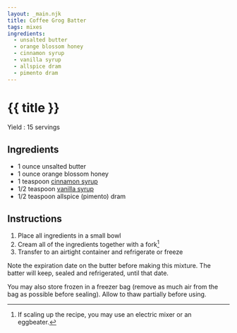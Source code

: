 ```yaml
---
layout: _main.njk
title: Coffee Grog Batter
tags: mixes
ingredients:
  - unsalted butter
  - orange blossom honey
  - cinnamon syrup
  - vanilla syrup
  - allspice dram
  - pimento dram
---
```


<!-- markdownlint-disable MD025 -->
# {{ title }}
<!-- markdownlint-disable MD025 -->

Yield
  : 15 servings

## Ingredients

* 1 ounce unsalted butter
* 1 ounce orange blossom honey
* 1 teaspoon [cinnamon syrup](/mixes/cinnamon-syrup)
* 1/2 teaspoon [vanilla syrup](/mixes/vanilla-syrup)
* 1/2 teaspoon allspice (pimento) dram

## Instructions

1. Place all ingredients in a small bowl
2. Cream all of the ingredients together with a fork[^1]
3. Transfer to an airtight container and refrigerate or freeze

[^1]: If scaling up the recipe, you may use an electric mixer or an eggbeater.

<tiki-callout type="tip">

  <stack-l>
  <p>Note the expiration date on the butter before making this mixture. The batter will keep, sealed and refrigerated, until that date.</p>
  
  <p>You may also store frozen in a freezer bag (remove as much air from the bag as possible before sealing). Allow to thaw partially before using.</p>
  <stack-l>

</tiki-callout>
